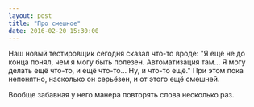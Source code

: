 ```yaml
---
layout: post
title: "Про смешное"
date: 2016-02-20 15:30:00
---
```


Наш новый тестировщик сегодня сказал что-то вроде: "Я ещё не до конца понял, чем я могу быть полезен. Автоматизация там... Я могу делать ещё что-то, и ещё что-то... Ну, и что-то ещё." При этом пока непонятно, насколько он серьёзен, и от этого ещё смешней.

Вообще забавная у него манера повторять слова несколько раз.
